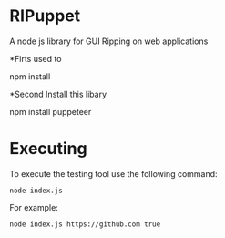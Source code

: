 # RIPuppet
A node js library for GUI Ripping on web applications

*Firts  used to


npm install

*Second  Install this libary


npm install puppeteer

# Executing
To execute the testing tool use the following command:

```
node index.js 

```

For example:

```
node index.js https://github.com true

```
